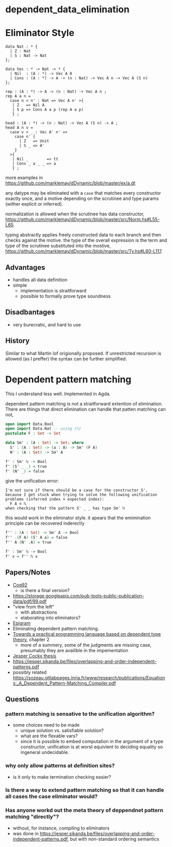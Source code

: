 # dependent_data_elimination

# Eliminator Style

```
data Nat : * {
  | Z : Nat
  | S : Nat -> Nat
};

data Vec : * -> Nat -> * {
  | Nil  : (A : *) -> Vec A 0
  | Cons : (A : *) -> A -> (n : Nat) -> Vec A n -> Vec A (S n)
};

rep : (A : *) -> A -> (n : Nat) -> Vec A n ;
rep A a n = 
  case n < n' : Nat => Vec A n' >{
   | Z   => Nil A
   | S p => Cons A a p (rep A a p)
   } ;

head : (A : *) -> (n : Nat) -> Vec A (S n) -> A ;
head A n v = 
  case v < _ : Vec A' n' => 
    case n' {
      | Z   => Unit
      | S _ => A'
    }
  >{
   | Nil _        => tt
   | Cons _ a _ _ => a
   } ;
```
more examples in https://github.com/marklemay/dDynamic/blob/master/ex/a.dt

any datype may be eliminated with a `case` that matches every constructor exactly once, and a motive depending on the scrutinee and type params (wither explicit or inferred).

normalization is allowed when the scrutinee has data constructor, https://github.com/marklemay/dDynamic/blob/master/src/Norm.hs#L55-L65.

typing abstractly applies freely constructed data to each branch and then checks against the motive. the type of the overall expression is the term and type of the scrutinee substituted into the mostive, https://github.com/marklemay/dDynamic/blob/master/src/Ty.hs#L60-L117.

## Advantages
* handles all data definition
* simple
  * implementation is straitforward
  * possible to formally prove type soundness
## Disadbantages
* very burecratic, and hard to use

## History
Similar to what Martin lof origionally proposed.  If unrestricted recursion is allowed (as I preffer) the syntax can be further simplified.


# Dependent pattern matching
This I understand less well. Implemented in Agda.

dependent pattern matching is not a straitforward extention of elimination.  There are things that direct elimination can handle that patten matching can not,
```agda
open import Data.Bool
open import Data.Nat -- using (ℕ)
postulate F : Set -> Set

data Sm' : (A : Set) -> Set₁ where
  S' : (A : Set) -> (a : A) -> Sm' (F A)
  N' : (A : Set) -> Sm' A

f' : Sm' ℕ -> Bool
f' (S' _ _) = true
f' (N' _) = false
```
give the unification error:
```
I'm not sure if there should be a case for the constructor S',
because I get stuck when trying to solve the following unification
problems (inferred index ≟ expected index):
  F A ≟ ℕ
when checking that the pattern S' _ _ has type Sm' ℕ
```
this would work in the eliminator style. it apears that the emimination principle can be recovered inderectly
```agda
f'' : (A : Set) -> Sm' A -> Bool
f'' .(F A) (S' A a) = false
f'' A (N' .A) = true

f' : Sm' ℕ -> Bool
f' x = f'' ℕ x
```

## Papers/Notes
* [Coq92](https://wonks.github.io/type-theory-reading-group/papers/proc92-coquand.pdf)
  * is there a final version?
* https://storage.googleapis.com/pub-tools-public-publication-data/pdf/99.pdf
* "view from the left"
  * with abstractions
  * elaborating into eliminators?
* [Epigram](http://www.e-pig.org/)
* Eliminating dependent pattern matching.
* [Towards a practical programming language based on dependent type theory](http://www.cse.chalmers.se/~ulfn/papers/thesis.pdf), chapter 2
  * more of a summery, some of the judgments are missing case, presumably they are availible in the impementation
* [Jesper Cockx thesis](https://jesper.sikanda.be/files/thesis-final-digital.pdf)
* https://jesper.sikanda.be/files/overlapping-and-order-independent-patterns.pdf
* possibly related https://sozeau.gitlabpages.inria.fr/www/research/publications/Equations:_A_Dependent_Pattern-Matching_Compiler.pdf

## Questions
### pattern matching is sensative to the unification algorithm?
* some choices need to be made
  * unique solution vs. satisfiable solution?
  * what are the flexable vars?
  * since it is possible to embed computation in the argument of a type constructor, unification is at worst equivlent to deciding equality so ingeneral undecidable.

### why only allow patterns at definition sites?
* is it only to make termination checking easier?


### Is there a way to extend pattern matching so that it can handle all cases the case eliminator would?

### Has anyone workd out the meta theory of deppendnet pattern matching "directly"?
* without, for instance, compiling to eliminators
* was done in https://jesper.sikanda.be/files/overlapping-and-order-independent-patterns.pdf, but with non-standard ordering semantics

